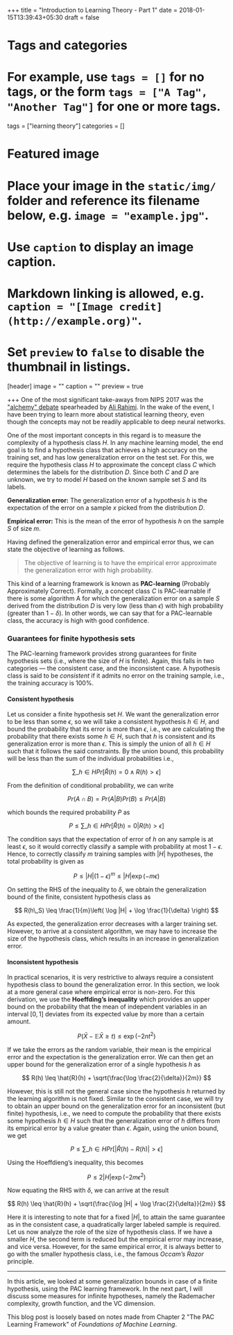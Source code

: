 +++
title = "Introduction to Learning Theory - Part 1"
date = 2018-01-15T13:39:43+05:30
draft = false

# Tags and categories
# For example, use `tags = []` for no tags, or the form `tags = ["A Tag", "Another Tag"]` for one or more tags.
tags = ["learning theory"]
categories = []

# Featured image
# Place your image in the `static/img/` folder and reference its filename below, e.g. `image = "example.jpg"`.
# Use `caption` to display an image caption.
#   Markdown linking is allowed, e.g. `caption = "[Image credit](http://example.org)"`.
# Set `preview` to `false` to disable the thumbnail in listings.
[header]
image = ""
caption = ""
preview = true

+++
One of the most significant take-aways from NIPS 2017 was the ["alchemy" debate](https://syncedreview.com/2017/12/12/lecun-vs-rahimi-has-machine-learning-become-alchemy/) spearheaded by [Ali Rahimi](https://www.linkedin.com/in/ali-rahimi-a85104/). In the wake of the event, I have been trying to learn more about statistical learning theory, even though the concepts may not be readily applicable to deep neural networks.

One of the most important concepts in this regard is to measure the complexity of a hypothesis class $H$. In any machine learning model, the end goal is to find a hypothesis class that achieves a high accuracy on the training set, and has low generalization error on the test set. For this, we require the hypothesis class $H$ to approximate the concept class $C$ which determines the labels for the distribution $D$. Since both $C$ and $D$ are unknown, we try to model $H$ based on the known sample set $S$ and its labels.

**Generalization error:** The generalization error of a hypothesis $h$ is the expectation of the error on a sample $x$ picked from the distribution $D$.

**Empirical error:** This is the mean of the error of hypothesis $h$ on the sample $S$ of size $m$.

Having defined the generalization error and empirical error thus, we can state the objective of learning as follows.

> The objective of learning is to have the empirical error approximate the generalization error with high probability.

This kind of a learning framework is known as **PAC-learning** (Probably Approximately Correct). Formally, a concept class $C$ is PAC-learnable if there is some algorithm A for which the generalization error on a sample $S$ derived from the distribution $D$ is very low (less than $\epsilon$) with high probability (greater than $1- \delta$). In other words, we can say that for a PAC-learnable class, the accuracy is high with good confidence.

### Guarantees for finite hypothesis sets

The PAC-learning framework provides strong guarantees for finite hypothesis sets (i.e., where the size of $H$ is finite). Again, this falls in two categories — the consistent case, and the inconsistent case. A hypothesis class is said to be *consistent* if it admits no error on the training sample, i.e., the training accuracy is 100%.

#### Consistent hypothesis

Let us consider a finite hypothesis set $H$. We want the generalization error to be less than some $\epsilon$, so we will take a consistent hypothesis $h \in H$, and bound the probability that its error is more than $\epsilon$, i.e., we are calculating the probability that there exists some $h \in H$, such that $h$ is consistent and its generalization error is more than $\epsilon$. This is simply the union of all $h \in H$ such that it follows the said constraints. By the union bound, this
probability will be less than the sum of the individual probabilities i.e.,

$$ \sum\_{h\in H}Pr[\hat{R}(h)=0 \wedge R(h) > \epsilon] $$

From the definition of conditional probability, we can write

$$ Pr(A \cap B) = Pr(A|B)Pr(B) \leq Pr(A|B) $$

which bounds the required probability $P$ as

$$ P \leq \sum\_{h\in H} Pr[\hat{R}(h) =0| R(h) > \epsilon] $$

The condition says that the expectation of error of $h$ on any sample is at least $\epsilon$, so it would correctly classify a sample with probability at most $1-\epsilon$. Hence, to correctly classify $m$ training samples with $|H|$ hypotheses, the total probability is given as

$$ P \leq |H|(1-\epsilon)^m \leq |H|\exp(-m\epsilon) $$

On setting the RHS of the inequality to $\delta$, we obtain the generalization bound of the finite, consistent hypothesis class as

$$ R(h\_S) \leq \frac{1}{m}\left( \log |H| + \log \frac{1}{\delta} \right) $$

As expected, the generalization error decreases with a larger training set. However, to arrive at a consistent algorithm, we may have to increase the size of the hypothesis class, which results in an increase in generalization error.

#### Inconsistent hypothesis

In practical scenarios, it is very restrictive to always require a consistent hypothesis class to bound the generalization error. In this section, we look at a more general case where empirical error is non-zero. For this derivation, we use the **Hoeffding’s inequality** which provides an upper bound on the probability that the mean of independent variables in an interval $[0,1]$ deviates from its expected value by more than a certain amount.

$$ P(\bar{X} - \mathbb{E}\bar{X} \geq t) \leq \exp(-2nt^2) $$

If we take the errors as the random variable, their mean is the empirical error and the expectation is the generalization error. We can then get an upper bound for the generalization error of a single hypothesis $h$ as

$$ R(h) \leq \hat{R}(h) + \sqrt{\frac{\log \frac{2}{\delta}}{2m}} $$

However, this is still not the general case since the hypothesis $h$ returned by the learning algorithm is not fixed. Similar to the consistent case, we will try to obtain an upper bound on the generalization error for an inconsistent (but finite) hypothesis, i.e., we need to compute the probability that there exists some hypothesis $h \in H$ such that the generalization error of $h$ differs from its empirical error by a value greater than $\epsilon$. Again, using the union bound, we get

$$ P \leq \sum\_{h \in H}Pr[|\hat{R}(h)-R(h)|>\epsilon] $$

Using the Hoeffdieng’s inequality, this becomes

$$ P \leq 2|H|\exp(-2m\epsilon^2) $$

Now equating the RHS with $\delta$, we can arrive at the result

$$ R(h) \leq \hat{R}(h) + \sqrt{\frac{\log |H| + \log \frac{2}{\delta}}{2m}} $$

Here it is interesting to note that for a fixed $|H|$, to attain the same guarantee as in the consistent case, a quadratically larger labeled sample is required. Let us now analyze the role of the size of hypothesis class. If we have a smaller $H$, the second term is reduced but the empirical error may increase, and vice versa. However, for the same empirical error, it is always better to go with the smaller hypothesis class, i.e., the famous *Occam’s Razor* principle.

*****

In this article, we looked at some generalization bounds in case of a finite hypothesis, using the PAC learning framework. In the next part, I will discuss some measures for infinite hypotheses, namely the Rademacher complexity, growth function, and the VC dimension.

This blog post is loosely based on notes made from Chapter 2 "The PAC Learning Framework" of *Foundations of Machine Learning*.